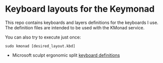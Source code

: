 # Keyboard layouts for the Keymonad 

This repo contains keyboards and layers definitions for
the keyboards I use. The definition files are intended
to be used with the KMonad service.

You can also try to execute just once:
```shell
sudo kmonad [desired_layout.kbd]
```

- Microsoft sculpt ergonomic split [keyboard definitions](microsoft_sculpt.kbd)